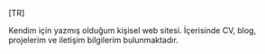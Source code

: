 [TR]

Kendim için yazmış olduğum kişisel web sitesi. İçerisinde CV, blog, projelerim ve iletişim bilgilerim bulunmaktadır.


